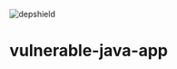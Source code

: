 ![depshield](https://depshield.sonatype.org/badges/hawksoft-dot-org/vulnerable-java-app/depshield.svg)

# vulnerable-java-app
